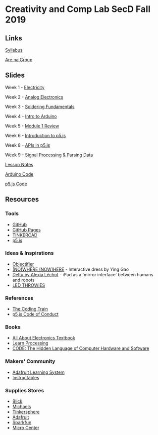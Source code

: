 # Creativity and Comp Lab SecD Fall 2019
## Links
[Syllabus](https://drive.google.com/drive/folders/1ekCLgRT3-kKLF5hWZEJOpjXBPogD061bs)

[Are.na Group](https://www.are.na/creativity-and-comp-lab-secd-fa19)

## Slides
Week 1 - [Electricity](https://docs.google.com/presentation/d/1s91O5JwK2m-d8K2O7BpPYuwWmRKmPurLMXh5FBQASdc/edit?usp=sharing)

Week 2 - [Analog Electronics](https://drive.google.com/open?id=1N-xwk4iH5Zy-CkcoUX5MxcV2EKoH7AUZ9WHEBF1ZrxY)

Week 3 - [Soldering Fundamentals](https://drive.google.com/open?id=1A8ds_UpXYFbk0a-JMSGTbvBYeaqVw-_SLAvOAt-o3KM)

Week 4 - [Intro to Arduino](https://docs.google.com/presentation/d/1Sgh0aZyqgCwSVgEt98-psD8IXtWmLsemMlwwdBBNM9M/edit?usp=sharing)

Week 5 - [Module 1 Review](https://docs.google.com/presentation/d/1cJyBFfX_PZh0VGvMDs6gfwo_2Hy9zqZaq4IN3BjAtDg/edit?usp=sharing)

Week 6 - [Introduction to p5.js](https://docs.google.com/presentation/d/1sghh6ySr2eMjfe9CHcgrPSo3pjzsgrClUHTOhfTzk-k/edit?usp=sharing)

Week 8 - [APIs in p5.js](https://docs.google.com/presentation/d/1GY5ss2Jru-qf2F-Oyj_KUq5sZJSrKqkFCfbwAw8kH1o/edit?usp=sharing)

Week 9 - [Signal Processing & Parsing Data](https://docs.google.com/presentation/d/1yx1L3mjO2tO2VmaBTFzdH8ERefHUsU6IcXPq3ZkB_HM/edit?usp=sharing)

[Lesson Notes](lesson-notes.md)

[Arduino Code](/Arduino)

[p5.js Code](https://github.com/youozhan/p5Intro)

## Resources
### Tools
- [GitHub](https://github.com/)
- [GitHub Pages](https://pages.github.com/)
- [TINKERCAD](https://www.tinkercad.com/) 
- [p5.js](https://p5js.org/download/)
### Ideas & Inspirations
- [Objectifier](https://bjoernkarmann.dk/objectifier)
- [(NO)WHERE (NOW)HERE](https://design-milk.com/nowhere-nowhere-interactive-dresses-by-ying-gao/) - Interactive dress by Ying Gao
- [Deltu by Alexia Léchot](https://www.creativeapplications.net/arduino-2/deltu-by-alexia-lechot-ipad-as-a-mirror-interface-between-humans-and-robots/) - iPad as a 'mirror interface' between humans and robots
- [LED THROWIES](https://www.graffitiresearchlab.de/category/led-throwies/)
### References
- [The Coding Train](https://thecodingtrain.com/)
- [p5.js Code of Conduct](https://github.com/processing/p5.js/blob/master/CODE_OF_CONDUCT.md)
### Books
- [All About Electronics Textbook ](https://www.allaboutcircuits.com/textbook/)
- [Learn Processing](http://learningprocessing.com/)
- [CODE: The Hidden Language of Computer Hardware and Software](https://www.amazon.com/Code-Language-Computer-Hardware-Software/dp/0735611319)
### Makers' Community
- [Adafruit Learning System](https://learn.adafruit.com/)
- [Instructables](https://www.instructables.com/)
### Supplies Stores
- [Blick](https://www.dickblick.com/?gclid=CjwKCAjwqZPrBRBnEiwAmNJsNscjqp7fniZKigMzhEna_UPZXqMi-SfzSaqZktqPVczmicakpfCCyxoCc_MQAvD_BwE)
- [Michaels](https://www.michaels.com/)
- [Tinkersphere](https://tinkersphere.com/)
- [Adafruit](https://www.adafruit.com/)
- [Sparkfun](https://www.sparkfun.com/)
- [Micro Center](https://www.microcenter.com/)
